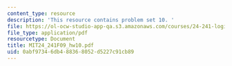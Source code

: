 ```yaml
---
content_type: resource
description: 'This resource contains problem set 10. '
file: https://ol-ocw-studio-app-qa.s3.amazonaws.com/courses/24-241-logic-i-fall-2009/0abf97346db488368052d5227c91cb89_MIT24_241F09_hw10.pdf
file_type: application/pdf
resourcetype: Document
title: MIT24_241F09_hw10.pdf
uid: 0abf9734-6db4-8836-8052-d5227c91cb89
---
```


